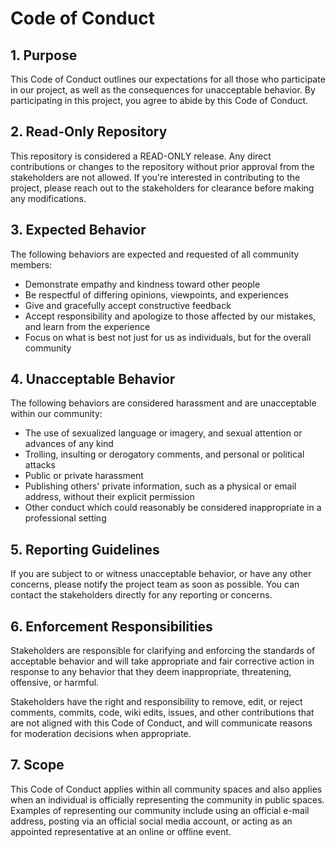 # Code of Conduct

## 1. Purpose

This Code of Conduct outlines our expectations for all those who participate in our project, as well as the consequences for unacceptable behavior. By participating in this project, you agree to abide by this Code of Conduct.

## 2. Read-Only Repository

This repository is considered a READ-ONLY release. Any direct contributions or changes to the repository without prior approval from the stakeholders are not allowed. If you're interested in contributing to the project, please reach out to the stakeholders for clearance before making any modifications.

## 3. Expected Behavior

The following behaviors are expected and requested of all community members:

- Demonstrate empathy and kindness toward other people
- Be respectful of differing opinions, viewpoints, and experiences
- Give and gracefully accept constructive feedback
- Accept responsibility and apologize to those affected by our mistakes, and learn from the experience
- Focus on what is best not just for us as individuals, but for the overall community

## 4. Unacceptable Behavior

The following behaviors are considered harassment and are unacceptable within our community:

- The use of sexualized language or imagery, and sexual attention or advances of any kind
- Trolling, insulting or derogatory comments, and personal or political attacks
- Public or private harassment
- Publishing others' private information, such as a physical or email address, without their explicit permission
- Other conduct which could reasonably be considered inappropriate in a professional setting

## 5. Reporting Guidelines

If you are subject to or witness unacceptable behavior, or have any other concerns, please notify the project team as soon as possible. You can contact the stakeholders directly for any reporting or concerns.

## 6. Enforcement Responsibilities

Stakeholders are responsible for clarifying and enforcing the standards of acceptable behavior and will take appropriate and fair corrective action in response to any behavior that they deem inappropriate, threatening, offensive, or harmful.

Stakeholders have the right and responsibility to remove, edit, or reject comments, commits, code, wiki edits, issues, and other contributions that are not aligned with this Code of Conduct, and will communicate reasons for moderation decisions when appropriate.

## 7. Scope

This Code of Conduct applies within all community spaces and also applies when an individual is officially representing the community in public spaces. Examples of representing our community include using an official e-mail address, posting via an official social media account, or acting as an appointed representative at an online or offline event.